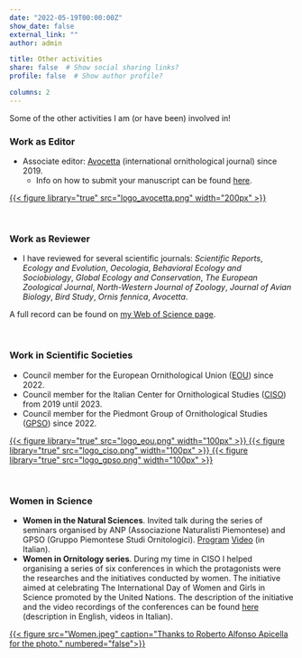 ```yaml
---
date: "2022-05-19T00:00:00Z"
show_date: false
external_link: ""
author: admin

title: Other activities
share: false  # Show social sharing links?
profile: false  # Show author profile?

columns: 2
---
```

Some of the other activities I am (or have been) involved in!

### Work as Editor

* Associate editor: [Avocetta](`https://www.avocetta.org/`) (international ornithological journal) since 2019.
  * Info on how to submit your manuscript can be found [here](`https://www.avocetta.org/author-guidelines/`).

<a href="https://www.avocetta.org/">
{{< figure library="true" src="logo_avocetta.png" width="200px" >}}
</a>

<p> </p>

### Work as Reviewer

* I have reviewed for several scientific journals: _Scientific Reports_, _Ecology and Evolution_, _Oecologia_, _Behavioral Ecology and Sociobiology_, _Global Ecology and Conservation_, _The European Zoological Journal_, _North-Western Journal of Zoology_, _Journal of Avian Biology_, _Bird Study_, _Ornis fennica_, _Avocetta_.

A full record can be found on [my Web of Science page](`https://www.webofscience.com/wos/author/record/G-9512-2017`).

<p> </p>

### Work in Scientific Societies

* Council member for the European Ornithological Union ([EOU](`https://eounion.org/`)) since 2022.
* Council member for the Italian Center for Ornithological Studies ([CISO](`https://ciso-coi.it/en/`)) from 2019 until 2023.
* Council member for the Piedmont Group of Ornithological Studies ([GPSO](https://www.gpso.it/)) since 2022.

<div class="row justify-content-center">
<a href="https://eounion.org/" target="_blank" rel="noopener noreferrer">
{{< figure library="true" src="logo_eou.png" width="100px" >}}
</a>
<a href="https://ciso-coi.it/en/" target="_blank" rel="noopener noreferrer">
{{< figure library="true" src="logo_ciso.png" width="100px" >}}
</a>
<a href="https://www.gpso.it/" target="_blank" rel="noopener noreferrer">
{{< figure library="true" src="logo_gpso.png" width="100px" >}}
</a>
</div>

<p> </p>

### Women in Science

* **Women in the Natural Sciences**. Invited talk during the series of seminars organised by ANP (Associazione Naturalisti Piemontese) and GPSO (Gruppo Piemontese Studi Ornitologici). [Program](`https://naturalistipiemontesi.wordpress.com/2023/03/26/le-donne-nelle-scienze-naturali/`) [Video](`https://www.youtube.com/watch?v=XsYsxGwqd88`) (in Italian).
* **Women in Ornitology series**. During my time in CISO I helped organising a series of six conferences in which the protagonists were the researches and the initiatives conducted by women. The initiative aimed at celebrating The International Day of Women and Girls in Science promoted by the United Nations. The description of the initiative and the video recordings of the conferences can be found [here](`https://ciso-coi.it/en/attivita/le-donne-nellornitologia/`) (description in English, videos in Italian).

<a href="https://ciso-coi.it/en/attivita/le-donne-nellornitologia/" target="_blank" rel="noopener noreferrer">
{{< figure src="Women.jpeg" caption="Thanks to Roberto Alfonso Apicella for the photo." numbered="false">}}
</a>
